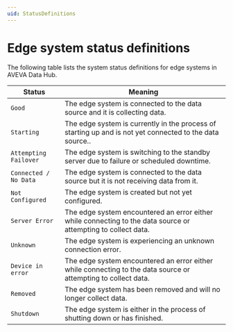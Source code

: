```yaml
---
uid: StatusDefinitions
---
```


# Edge system status definitions

The following table lists the system status definitions for edge systems in AVEVA Data Hub.

| Status | Meaning |
|---|---|
| ``Good`` | The edge system is connected to the data source and it is collecting data. |
| ``Starting`` | The edge system is currently in the process of starting up and is not yet connected to the data source.. |
| ``Attempting Failover`` | The edge system is switching to the standby server due to failure or scheduled downtime. |
| ``Connected / No Data`` | The edge system is connected to the data source but it is not receiving data from it. |
| ``Not Configured`` | The edge system is created but not yet configured. |
| ``Server Error`` | The edge system encountered an error either while connecting to the data source or attempting to collect data. |
| ``Unknown`` | The edge system is experiencing an unknown connection error. |
| ``Device in error`` | The edge system encountered an error either while connecting to the data source or attempting to collect data. |
| ``Removed`` | The edge system has been removed and will no longer collect data. |
| ``Shutdown`` | The edge system is either in the process of shutting down or has finished. |